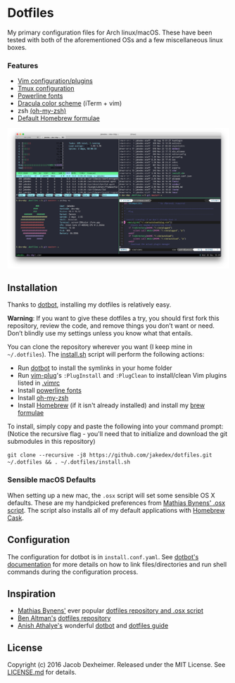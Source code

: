 # Dotfiles
My primary configuration files for Arch linux/macOS. These have been tested with both of the aforementioned OSs and a few miscellaneous linux boxes.

### Features
* [Vim configuration/plugins](https://github.com/jakedex/dotfiles/blob/master/vim/vimrc)
* [Tmux configuration](https://github.com/jakedex/dotfiles/blob/master/tmux/tmux.conf)
* [Powerline fonts](https://github.com/powerline/fonts)
* [Dracula color scheme](https://draculatheme.com/) (iTerm + vim)
* zsh [(oh-my-zsh)](https://github.com/robbyrussell/oh-my-zsh)
* [Default Homebrew formulae](https://github.com/jakedex/dotfiles/blob/master/install.sh#L76)

![My terminal setup](./vendor/img/dotfiles.png)

## Installation
Thanks to [dotbot](https://github.com/anishathalye/dotbot), installing my dotfiles is relatively easy.

__Warning__: If you want to give these dotfiles a try, you should first fork this repository, review the code, and remove things you don’t want or need. Don’t blindly use my settings unless you know what that entails.

You can clone the repository wherever you want (I keep mine in `~/.dotfiles`). The [install.sh](https://github.com/jakedex/dotfiles/blob/master/install.sh) script will perform the following actions:

* Run [dotbot](https://github.com/anishathalye/dotbot) to install the symlinks in your home folder
* Run [vim-plug](https://github.com/junegunn/vim-plug)'s `:PlugInstall` and `:PlugClean` to install/clean Vim plugins listed in [.vimrc](https://github.com/jakedex/dotfiles/blob/master/vim/vimrc)
* Install [powerline fonts](https://github.com/powerline/fonts)
* Install [oh-my-zsh](https://github.com/robbyrussell/oh-my-zsh)
* Install [Homebrew](http://brew.sh/) (if it isn't already installed) and install my [brew formulae](https://github.com/jakedex/dotfiles/blob/master/install.sh#L76)

To install, simply copy and paste the following into your command prompt:
(Notice the recursive flag - you'll need that to initialize and download the git submodules in this repository)
```
git clone --recursive -j8 https://github.com/jakedex/dotfiles.git ~/.dotfiles && . ~/.dotfiles/install.sh
```

### Sensible macOS Defaults
When setting up a new mac, the `.osx` script will set some sensible OS X defaults. These are my handpicked preferences from [Mathias Bynens' .osx script](https://github.com/mathiasbynens/dotfiles/blob/master/.osx).
The script also installs all of my default applications with [Homebrew Cask](http://caskroom.io/).

## Configuration
The configuration for dotbot is in `install.conf.yaml`. See [dotbot's documentation](https://github.com/anishathalye/dotbot#configuration) for more details on how to link files/directories and run shell commands during the configuration process.

## Inspiration
* [Mathias Bynens'](https://mathiasbynens.be/) ever popular [dotfiles repository and .osx script](https://github.com/mathiasbynens/dotfiles)
* [Ben Altman's](http://benalman.com/) [dotfiles repository](https://github.com/cowboy/dotfiles)
* [Anish Athalye's](http://www.anishathalye.com/) wonderful [dotbot](https://github.com/anishathalye/dotbot) and [dotfiles guide](http://www.anishathalye.com/2014/08/03/managing-your-dotfiles/)

## License
Copyright (c) 2016 Jacob Dexheimer. Released under the MIT License. See [LICENSE.md](https://github.com/jakedex/dotfiles/blob/master/LICENSE) for details.
